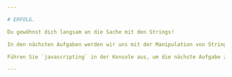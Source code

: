 ```yaml
---

# ERFOLG.

Du gewöhnst dich langsam an die Sache mit den Strings!

In den nächsten Aufgaben werden wir uns mit der Manipulation von Strings beschäftigen.

Führen Sie `javascripting` in der Konsole aus, um die nächste Aufgabe zu wählen.

---
```

